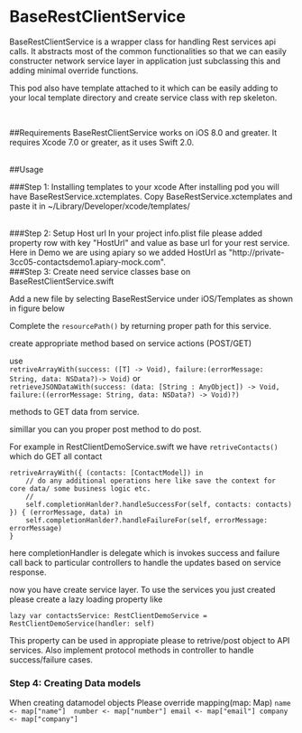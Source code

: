 BaseRestClientService
===============

BaseRestClientService is a wrapper class for handling Rest services api calls. It abstracts most of the common functionalities so that we can easily constructer network service layer in application just subclassing this and adding minimal override functions.

This pod also have template attached to it which can be easily adding to your local template directory and create service class with rep skeleton.

<br/>

##Requirements
BaseRestClientService works on iOS 8.0 and greater. It requires Xcode 7.0 or greater, as it uses Swift 2.0.

<br/>
##Usage

###Step 1: Installing templates to your xcode
After installing pod you will have BaseRestService.xctemplates. Copy BaseRestService.xctemplates and paste it in ~/Library/Developer/xcode/templates/

<br/>
###Step 2: Setup Host url
In  your project info.plist file please added property row with key "HostUrl" and value as base url for your rest service. Here in Demo we are using apiary so we added HostUrl as "http://private-3cc05-contactsdemo1.apiary-mock.com".

<br/>
###Step 3: Create need service classes base on BaseRestClientService.swift

Add a new file by selecting BaseRestService under iOS/Templates as shown in figure below


Complete the `resourcePath()` by returning proper path for this service.

create appropriate method based on service actions (POST/GET)

use
<br/>
    `retriveArrayWith(success: ([T] -> Void), failure:(errorMessage: String, data: NSData?)-> Void)`
or
<br/>
    `retrieveJSONDataWith(success: (data: [String : AnyObject]) -> Void, failure:((errorMessage: String, data: NSData?) -> Void)?)`

methods to GET data from service.

simillar you can you proper post method to do post.

For example in RestClientDemoService.swift we have `retriveContacts()` which do GET all contact

    retriveArrayWith({ (contacts: [ContactModel]) in
        // do any additional operations here like save the context for core data/ some business logic etc.
        //
        self.completionHanlder?.handleSuccessFor(self, contacts: contacts)
    }) { (errorMessage, data) in
        self.completionHanlder?.handleFailureFor(self, errorMessage: errorMessage)
    }

here completionHandler is delegate which is invokes success and failure call back to particular controllers to handle the updates based on service response.

now you have create service layer. To use the services you just created please create a lazy loading property like

    lazy var contactsService: RestClientDemoService = RestClientDemoService(handler: self)

This property can be used in appropiate please to retrive/post object to API services. Also implement protocol methods in controller to handle success/failure cases.

### Step 4: Creating Data models
When creating datamodel objects Please override mapping(map: Map)
`name <- map["name"] 
 number <- map["number"]
 email <- map["email"]
 company <- map["company"]`
